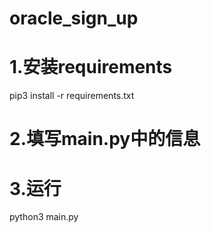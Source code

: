 # oracle_sign_up

# 1.安装requirements
pip3 install -r requirements.txt

# 2.填写main.py中的信息

# 3.运行
python3 main.py
